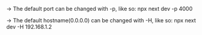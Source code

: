 -> The default port can be changed with -p, like so:
npx next dev -p 4000

-> The default hostname(0.0.0.0) can be changed with -H, like so:
npx next dev -H 192.168.1.2
